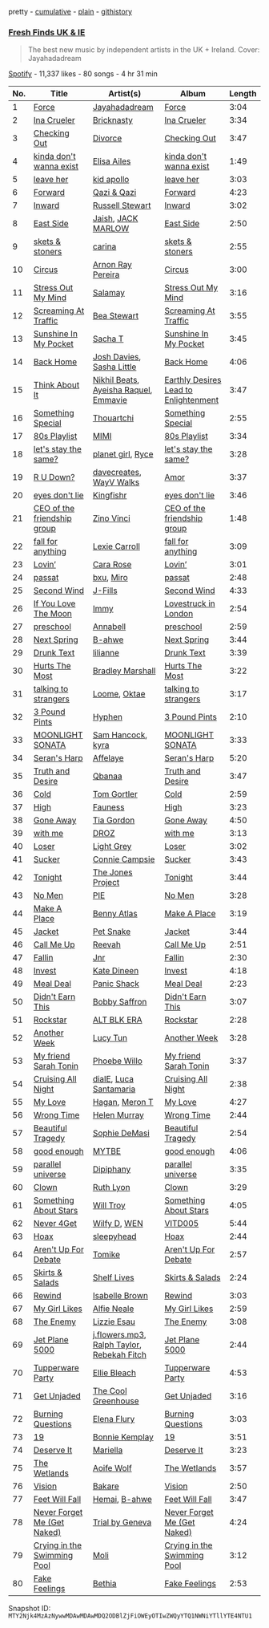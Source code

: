 pretty - [cumulative](/playlists/cumulative/37i9dQZF1DX7AqyNZFu97s.md) - [plain](/playlists/plain/37i9dQZF1DX7AqyNZFu97s) - [githistory](https://github.githistory.xyz/mackorone/spotify-playlist-archive/blob/main/playlists/plain/37i9dQZF1DX7AqyNZFu97s)

### [Fresh Finds UK & IE](https://open.spotify.com/playlist/37i9dQZF1DX7AqyNZFu97s)

> The best new music by independent artists in the UK + Ireland\. Cover: Jayahadadream

[Spotify](https://open.spotify.com/user/spotify) - 11,337 likes - 80 songs - 4 hr 31 min

| No. | Title | Artist(s) | Album | Length |
|---|---|---|---|---|
| 1 | [Force](https://open.spotify.com/track/3J0gyp94IxVZynoALNhL5x) | [Jayahadadream](https://open.spotify.com/artist/1Zr6I0quVpqoCSTs6TRCpo) | [Force](https://open.spotify.com/album/4Gb6ekyYn7G2EGx9VkDoWy) | 3:04 |
| 2 | [Ina Crueler](https://open.spotify.com/track/601p9XbcpwRGFMbkY2HgVY) | [Bricknasty](https://open.spotify.com/artist/3BcbwxzJm5f0yppgo2Vatd) | [Ina Crueler](https://open.spotify.com/album/3YSL3M37LHDYbiU2r0MXxc) | 3:34 |
| 3 | [Checking Out](https://open.spotify.com/track/32b9LaU7UASe1jgJXnkCW5) | [Divorce](https://open.spotify.com/artist/0YMVzWF9HWGbV4DZHfCyKo) | [Checking Out](https://open.spotify.com/album/7tIW7DzHOZ4cq58o69PpV3) | 3:47 |
| 4 | [kinda don't wanna exist](https://open.spotify.com/track/3dcTkVIkD8oW2Ug351Oq73) | [Elisa Ailes](https://open.spotify.com/artist/1UvxtqRR5lVUcO90xgz9DP) | [kinda don't wanna exist](https://open.spotify.com/album/6rSDB1kjY3POLJq7v8iDtX) | 1:49 |
| 5 | [leave her](https://open.spotify.com/track/1jRTd3222ruwh0czzrjZKo) | [kid apollo](https://open.spotify.com/artist/13aNIXsYtPJ8kUmv9VgU7u) | [leave her](https://open.spotify.com/album/4u7DeTIrAdV5lvatL0iWlO) | 3:03 |
| 6 | [Forward](https://open.spotify.com/track/0bI1DRcJE4kKO5IBZffHEU) | [Qazi & Qazi](https://open.spotify.com/artist/75skRx68A3gJDsAOZAiVOM) | [Forward](https://open.spotify.com/album/0TBhmTc9ppxvJmGRAQQOoG) | 4:23 |
| 7 | [Inward](https://open.spotify.com/track/6Xt50HBqLpImH1NkwlxsHr) | [Russell Stewart](https://open.spotify.com/artist/6lOIi6aXlHGa49oROgxVY1) | [Inward](https://open.spotify.com/album/7KImaY2ikHc9JvhvBrO1Yx) | 3:02 |
| 8 | [East Side](https://open.spotify.com/track/22eVH66FuTAmnVxXfkoWqp) | [Jaish](https://open.spotify.com/artist/4gA27N5UFxsfcwEoZISYry), [JACK MARLOW](https://open.spotify.com/artist/5qIDbjJ9VyV3eogXzEA6H3) | [East Side](https://open.spotify.com/album/107igBsitwYgWY9mi73JYU) | 2:50 |
| 9 | [skets & stoners](https://open.spotify.com/track/2w6pqyUxw5jbWnk952e9rP) | [carina](https://open.spotify.com/artist/36NzuZY6vwK2XwqN5b9XSZ) | [skets & stoners](https://open.spotify.com/album/2hqqX0CUvQRBQUJ1LZXoLF) | 2:55 |
| 10 | [Circus](https://open.spotify.com/track/3IyhbPo2UWUwiEhIsxAur3) | [Arnon Ray Pereira](https://open.spotify.com/artist/6b8O9G6rsfpC5IHc2VRrMu) | [Circus](https://open.spotify.com/album/6Sqh7KRcEF0OERdPogt5Tp) | 3:00 |
| 11 | [Stress Out My Mind](https://open.spotify.com/track/0xRD0NEChOaToDYzvWs3hT) | [Salamay](https://open.spotify.com/artist/6IAMyGk690Lb56glwkxTx0) | [Stress Out My Mind](https://open.spotify.com/album/0rQLOplc2i1sqJoHDxTuSE) | 3:16 |
| 12 | [Screaming At Traffic](https://open.spotify.com/track/3xlV9ddro4IMk92Ti0cHc1) | [Bea Stewart](https://open.spotify.com/artist/1HjCjNkTNeBFF3aqqf6kli) | [Screaming At Traffic](https://open.spotify.com/album/0awqSPSGOzyjsYteW1IfiM) | 3:55 |
| 13 | [Sunshine In My Pocket](https://open.spotify.com/track/4V0sb43dQwgIOgYKb6KQ40) | [Sacha T](https://open.spotify.com/artist/4ECEIuxErDt5R0kClwpOfw) | [Sunshine In My Pocket](https://open.spotify.com/album/6OvN6Ct3Y0eR51vRx6z59b) | 3:45 |
| 14 | [Back Home](https://open.spotify.com/track/5544ggNo3XcgrOxTvEq7Mq) | [Josh Davies](https://open.spotify.com/artist/4RlAVPfGogv54foLSeFCHN), [Sasha Little](https://open.spotify.com/artist/48Yh9WT0bqRrkpvRwmEx4s) | [Back Home](https://open.spotify.com/album/30IpJxXW4zjXPCaBaYU8Yw) | 4:06 |
| 15 | [Think About It](https://open.spotify.com/track/1489YlMLPYchjcInu6b1De) | [Nikhil Beats](https://open.spotify.com/artist/25d9Hoz0jDoukw6aheL3OR), [Ayeisha Raquel](https://open.spotify.com/artist/1mM8T0bNDnTXHYuA3PFDsI), [Emmavie](https://open.spotify.com/artist/30SZetOBMEael27tboxz7f) | [Earthly Desires Lead to Enlightenment](https://open.spotify.com/album/4EpF3VnOMFMiVJyKBqlOyA) | 3:47 |
| 16 | [Something Special](https://open.spotify.com/track/0LFOFtx66hgaRxIesfKxPh) | [Thouartchi](https://open.spotify.com/artist/4KARyHFYNWBfGYXIGAKhdV) | [Something Special](https://open.spotify.com/album/7EohCO5rwRny3ts4ADX7Oz) | 2:55 |
| 17 | [80s Playlist](https://open.spotify.com/track/5pkotCJgUMHn2DLY9hms0N) | [MIMI](https://open.spotify.com/artist/5TEHYI7zYtKMil1eoihSBT) | [80s Playlist](https://open.spotify.com/album/7q6qFSEuDVDBb7mpfjbDqj) | 3:34 |
| 18 | [let's stay the same?](https://open.spotify.com/track/23EXsfh1TuK7MBN930N8Bc) | [planet girl](https://open.spotify.com/artist/40DgzqFfLrkIx2mas3Bpfv), [Ryce](https://open.spotify.com/artist/0gKR8NI5vgeG9kCyt8q06v) | [let's stay the same?](https://open.spotify.com/album/2UDpidKSNBRDS0MhH6cgSx) | 3:28 |
| 19 | [R U Down?](https://open.spotify.com/track/3nGCVu7EBPK8p1wBqlogXO) | [davecreates](https://open.spotify.com/artist/2KuPNZuwsvJTX9yTDqNeNk), [WayV Walks](https://open.spotify.com/artist/0E0TBgSbvrVWgLjxGATUvn) | [Amor](https://open.spotify.com/album/2jodYDJ8CxcKaY0Rm5wZcW) | 3:37 |
| 20 | [eyes don't lie](https://open.spotify.com/track/4SHgZySOqyih9VIhoe239c) | [Kingfishr](https://open.spotify.com/artist/6c2qQFq3xfxFJndX6wSe4f) | [eyes don't lie](https://open.spotify.com/album/4QRxLPMrWWw1NCEc1sCVGw) | 3:46 |
| 21 | [CEO of the friendship group](https://open.spotify.com/track/7s9JSNHbOpZuvOmMsDeurN) | [Zino Vinci](https://open.spotify.com/artist/5Dqzm9gLDtQhy9mUEck1cK) | [CEO of the friendship group](https://open.spotify.com/album/4gMyGaNUQDGHkH3yAY2fjr) | 1:48 |
| 22 | [fall for anything](https://open.spotify.com/track/0C1hqvLOXatD9ZDfo879Hf) | [Lexie Carroll](https://open.spotify.com/artist/0j3JsMUkjmRIqTi1xQ5dp0) | [fall for anything](https://open.spotify.com/album/7iuwu8LGDGnhHDzpg8JyRH) | 3:09 |
| 23 | [Lovin’](https://open.spotify.com/track/7JEJPatRWaV5WxLBGvbDX5) | [Cara Rose](https://open.spotify.com/artist/3sFRw2rNSs7K5ZS842Idr5) | [Lovin’](https://open.spotify.com/album/5w0UI6JxUcLKcOCRhT1nEE) | 3:01 |
| 24 | [passat](https://open.spotify.com/track/1aHZOvQntlCKtQQlIS6GZy) | [bxu](https://open.spotify.com/artist/5gbN7vJOwRs1dH7WFXe4qr), [Miro](https://open.spotify.com/artist/5xvi5IOvzPsJxrQwVYrOXw) | [passat](https://open.spotify.com/album/2kVDQYWgwIQ7eJwKuMwI9Y) | 2:48 |
| 25 | [Second Wind](https://open.spotify.com/track/2ZFwkPAvxey2Vcskdxjnn6) | [J\-Fills](https://open.spotify.com/artist/1IG1876d05DNkNOHIc9wZC) | [Second Wind](https://open.spotify.com/album/6KGPx9tyCtHM19mNvYZVTG) | 4:33 |
| 26 | [If You Love The Moon](https://open.spotify.com/track/3FPqks4SM8B5gV8tdpEwML) | [Immy](https://open.spotify.com/artist/22kJefNRRuhLJDYzVbFrW7) | [Lovestruck in London](https://open.spotify.com/album/5FGBnsHX3HAHOIOsJSOOaK) | 2:54 |
| 27 | [preschool](https://open.spotify.com/track/0u2nwBQFeuLPYKmkiamySz) | [Annabell](https://open.spotify.com/artist/2fLLvnXpeib5cTbBacon4r) | [preschool](https://open.spotify.com/album/5TZsPCDq6TKfN4iTTduH3Y) | 2:59 |
| 28 | [Next Spring](https://open.spotify.com/track/54ag16aEyB17RWbLWv05KW) | [B\-ahwe](https://open.spotify.com/artist/6kog2FnBdjoz5oc9EQvuXl) | [Next Spring](https://open.spotify.com/album/0gFX9wGUcQBYXDqJ5URIRC) | 3:44 |
| 29 | [Drunk Text](https://open.spotify.com/track/4pe5oDdk2m1FlTN7IFOKZX) | [lilianne](https://open.spotify.com/artist/4QSD2XUu0a8JS54NZ3HmjZ) | [Drunk Text](https://open.spotify.com/album/64uyNa0QQ2pagCUmdMlqHK) | 3:39 |
| 30 | [Hurts The Most](https://open.spotify.com/track/6SO2o0mJhtbsfwdwJfXKkk) | [Bradley Marshall](https://open.spotify.com/artist/41l2yNxDG4VydqE4lvbm1y) | [Hurts The Most](https://open.spotify.com/album/0IgxGIwmn9h0w5hepke0x8) | 3:22 |
| 31 | [talking to strangers](https://open.spotify.com/track/0QtVbyei2xbBLGe7nZbxdB) | [Loome](https://open.spotify.com/artist/5uacIDTlT52eDbiGbT1Le8), [Oktae](https://open.spotify.com/artist/4PxFr57PZWOCVJ5HkJyaoD) | [talking to strangers](https://open.spotify.com/album/2HPgqlpxIi8g7M4Dk1RuAK) | 3:17 |
| 32 | [3 Pound Pints](https://open.spotify.com/track/5NBXebY5O7Q8EGXo6R7zoK) | [Hyphen](https://open.spotify.com/artist/2Ktr0i8RmKTMlBFuqhMkAi) | [3 Pound Pints](https://open.spotify.com/album/6QQdto2JCrakFVK0PVhs13) | 2:10 |
| 33 | [MOONLIGHT SONATA](https://open.spotify.com/track/3VtqjuAdCHTpQ14YXWtlwY) | [Sam Hancock](https://open.spotify.com/artist/2pJKEO3sGsMchldyQFBTXe), [kyra](https://open.spotify.com/artist/4xfo3ZbC9Y4KBexZim2Voi) | [MOONLIGHT SONATA](https://open.spotify.com/album/6J1x3PEhw6GSaLx4rukYqP) | 3:33 |
| 34 | [Seran's Harp](https://open.spotify.com/track/0FU3cNMUISYdzNrzZTKC5V) | [Affelaye](https://open.spotify.com/artist/08Xoy5Glpl7MyzzZsRfRPJ) | [Seran's Harp](https://open.spotify.com/album/3LIgUgTag5FzdcvBAFX1t8) | 5:20 |
| 35 | [Truth and Desire](https://open.spotify.com/track/6ApZAVtCIRIWJ1q0XXAd8W) | [Qbanaa](https://open.spotify.com/artist/7oDpJIKtPKyH5LY7xLi7EZ) | [Truth and Desire](https://open.spotify.com/album/4gwEhu0t5psIePibLNyxQP) | 3:47 |
| 36 | [Cold](https://open.spotify.com/track/3z2YAeIQ5DZUtB33aWXRdq) | [Tom Gortler](https://open.spotify.com/artist/2BAJypvks27ENNB8vX1P2u) | [Cold](https://open.spotify.com/album/6VhH8FHPySyL2CS6nh6fK3) | 2:59 |
| 37 | [High](https://open.spotify.com/track/2jox9QFalTF1EApqoZ1Yra) | [Fauness](https://open.spotify.com/artist/14nslvWjmuHwa9mEG4gGip) | [High](https://open.spotify.com/album/7CXzYWQ7cpSLdLbYI0vSJu) | 3:23 |
| 38 | [Gone Away](https://open.spotify.com/track/20TQFjdslMaSvYRJkBYxNA) | [Tia Gordon](https://open.spotify.com/artist/5rXNmuTfaGC8hw0JEQOpLc) | [Gone Away](https://open.spotify.com/album/7EMYsTL9x51BD6szWpUmP6) | 4:50 |
| 39 | [with me](https://open.spotify.com/track/2SvToauoUFLvuflCV7Ysz9) | [DROZ](https://open.spotify.com/artist/3hg8GIwLfQ60sx8lAunT3S) | [with me](https://open.spotify.com/album/1uLhTkXnn1jYZSbBAv1RWk) | 3:13 |
| 40 | [Loser](https://open.spotify.com/track/3Owt7XwR5mvtLbfFdMdbj9) | [Light Grey](https://open.spotify.com/artist/7hc1azqwLVlCwtE6acW1mZ) | [Loser](https://open.spotify.com/album/3fl1PTS9pEXnTMTDWI8k50) | 3:02 |
| 41 | [Sucker](https://open.spotify.com/track/6IRZc1ZeglfYbGQENnTUnw) | [Connie Campsie](https://open.spotify.com/artist/27ypqOvpNc3CXggjLJNfFs) | [Sucker](https://open.spotify.com/album/5FfRcwOd5DwsvSZlyAFfFp) | 3:43 |
| 42 | [Tonight](https://open.spotify.com/track/0KURTvQRjhgU6RYD7lbugy) | [The Jones Project](https://open.spotify.com/artist/1N04kJkNSCv3yABCO5f68e) | [Tonight](https://open.spotify.com/album/5WPx9qyAI1f4usJksD1JTG) | 3:44 |
| 43 | [No Men](https://open.spotify.com/track/0yWW88YA371XqbNa3inZqp) | [PIE](https://open.spotify.com/artist/66jQGw4oO3q0A8E3FcCZhE) | [No Men](https://open.spotify.com/album/0VvSnaTS67nh74xHGUT8oy) | 3:28 |
| 44 | [Make A Place](https://open.spotify.com/track/1tnHsDjJqZPp7uZNqCERJ9) | [Benny Atlas](https://open.spotify.com/artist/6IXnkjY4xozfLmaA0DxuoS) | [Make A Place](https://open.spotify.com/album/7hyTC1R6gccWhdMZ9437ZB) | 3:19 |
| 45 | [Jacket](https://open.spotify.com/track/1dvZ5M0ZFaSWJI3Y5U6s7J) | [Pet Snake](https://open.spotify.com/artist/6iD9rqdmw5kq1W8CchAtCi) | [Jacket](https://open.spotify.com/album/2soKn44dzEe1649DoFUpCs) | 3:44 |
| 46 | [Call Me Up](https://open.spotify.com/track/362rlBjH5QCosaI0tjoISk) | [Reevah](https://open.spotify.com/artist/0vreRJnfkwQlxI2KQarKGQ) | [Call Me Up](https://open.spotify.com/album/01PBDRObq98AepDMLCLYAT) | 2:51 |
| 47 | [Fallin](https://open.spotify.com/track/3XUQ74YA9qwYCe82fZ50j8) | [Jnr](https://open.spotify.com/artist/5me2AnReRzrn6sHY7pNPFO) | [Fallin](https://open.spotify.com/album/1ntKgNUeFuaODYCLk4Lx3V) | 2:30 |
| 48 | [Invest](https://open.spotify.com/track/2h2XqOEsUfr739ju9GSF5N) | [Kate Dineen](https://open.spotify.com/artist/2s7JrceaCyj0KEfIQ8CjmS) | [Invest](https://open.spotify.com/album/6JtJjVHJSeoW2m61cfay3z) | 4:18 |
| 49 | [Meal Deal](https://open.spotify.com/track/5qKqepzQPaif5QKoZNsiOU) | [Panic Shack](https://open.spotify.com/artist/26HCuM5PamldoaHII5Ifxc) | [Meal Deal](https://open.spotify.com/album/1vxQHrNWHlXJsKIsozh2UZ) | 2:23 |
| 50 | [Didn't Earn This](https://open.spotify.com/track/0c72K1AxUdMm7xiuiGo1jz) | [Bobby Saffron](https://open.spotify.com/artist/3KD3hSu9pVfI52ERPKNYB8) | [Didn't Earn This](https://open.spotify.com/album/56yBnVEQhnORvMVcXVVJ6I) | 3:07 |
| 51 | [Rockstar](https://open.spotify.com/track/1hiUjws67EtIOAIRVJgrlW) | [ALT BLK ERA](https://open.spotify.com/artist/4FNR2qdCVKGAep4alfgt25) | [Rockstar](https://open.spotify.com/album/4ccThge1HXXsxIKGuXCMlN) | 2:28 |
| 52 | [Another Week](https://open.spotify.com/track/03jJrQBfyxbVbeEzrwv67p) | [Lucy Tun](https://open.spotify.com/artist/6OtMoXdFTNYbPwyx1M6Yk6) | [Another Week](https://open.spotify.com/album/0UIiJzsFqrH5o2Bn2SVz5g) | 3:28 |
| 53 | [My friend Sarah Tonin](https://open.spotify.com/track/6KfljE3PlnqkQrqz3hqnuq) | [Phoebe Willo](https://open.spotify.com/artist/4TWNdeVFnZhFlWBwwd3Dgu) | [My friend Sarah Tonin](https://open.spotify.com/album/1izfmVmYrvQhTlmmzlMLIe) | 3:37 |
| 54 | [Cruising All Night](https://open.spotify.com/track/1gV6DIbNlj99PH8nPFqv2S) | [dialE](https://open.spotify.com/artist/2MRAnlUDLuUImm4UEZ9nHB), [Luca Santamaria](https://open.spotify.com/artist/32iQsMir6PTunfavutNHBx) | [Cruising All Night](https://open.spotify.com/album/6AOSxOGcBSNR3W3zrA0OcO) | 2:38 |
| 55 | [My Love](https://open.spotify.com/track/0xV9H4ED3bpdTQwYLy75D0) | [Hagan](https://open.spotify.com/artist/0OvwOTSbNyHM0nnyvdCxNU), [Meron T](https://open.spotify.com/artist/40jBR1w46zqDUfbVQttJrb) | [My Love](https://open.spotify.com/album/1iOsZjDI58pcyADCBrk1gJ) | 4:27 |
| 56 | [Wrong Time](https://open.spotify.com/track/1zA5w3XKojHK8ITzAU7Xx3) | [Helen Murray](https://open.spotify.com/artist/1BajVu1w4nkiCKvtB74Nei) | [Wrong Time](https://open.spotify.com/album/1bvWzIQc2FIHvwKBWKwpVt) | 2:44 |
| 57 | [Beautiful Tragedy](https://open.spotify.com/track/0Y6vGDxBIZOGv1m2prguhv) | [Sophie DeMasi](https://open.spotify.com/artist/04T6bn9LSVviNkkR5YsDSS) | [Beautiful Tragedy](https://open.spotify.com/album/0KRcgxNVA0AiTvjPZDOxk2) | 2:54 |
| 58 | [good enough](https://open.spotify.com/track/3DSuRVneU4kjxe4q15wRql) | [MYTBE](https://open.spotify.com/artist/2hIXk0iJjK2oM8ChygaTWm) | [good enough](https://open.spotify.com/album/239ocIsPQA6jrnILumsg7n) | 4:06 |
| 59 | [parallel universe](https://open.spotify.com/track/2TStz8EQoTEZR7DKdwVs2N) | [Dipiphany](https://open.spotify.com/artist/3W32b1BYXG7La0oiiNEAjK) | [parallel universe](https://open.spotify.com/album/2L1kLQUhGg3m7FrkaHaBpT) | 3:35 |
| 60 | [Clown](https://open.spotify.com/track/6N6MhmQMWO09rnplkezTVM) | [Ruth Lyon](https://open.spotify.com/artist/3wxkBv1zLqOBsKvZPTIoTJ) | [Clown](https://open.spotify.com/album/0n5EYZ5TYzRaNNp8dLcj61) | 3:29 |
| 61 | [Something About Stars](https://open.spotify.com/track/0ika7ap14WDoDuwtfsW4aw) | [Will Troy](https://open.spotify.com/artist/2D9TZalGr1SmjkGguD6Jy1) | [Something About Stars](https://open.spotify.com/album/6pHiz67CyqZ3S8l8nbq6sH) | 4:05 |
| 62 | [Never 4Get](https://open.spotify.com/track/6GABILhlWp5CXxhnc5nkRV) | [Wilfy D](https://open.spotify.com/artist/42RD2DVYDZPVEVPYsGpsMR), [WEN](https://open.spotify.com/artist/1EJ6H4Wh3qAfi24c1RgE3B) | [VITD005](https://open.spotify.com/album/2kYljBbJIa292Vmi63V1Hw) | 5:44 |
| 63 | [Hoax](https://open.spotify.com/track/2zvVM36NvH377E0p4MvoSN) | [sleepyhead](https://open.spotify.com/artist/2mN0zIDP0EVyzKYCmiS9hD) | [Hoax](https://open.spotify.com/album/74pBjk9zqem2veJTEGI9Ab) | 2:44 |
| 64 | [Aren't Up For Debate](https://open.spotify.com/track/3rIQNYblciqxkC8XoB6R5D) | [Tomike](https://open.spotify.com/artist/1kETB3sIaKJ2uuC9xb6eCI) | [Aren't Up For Debate](https://open.spotify.com/album/6juhA6aNSe7bbOUZeTO2jg) | 2:57 |
| 65 | [Skirts & Salads](https://open.spotify.com/track/1hU13my44YNmIVuNor31Te) | [Shelf Lives](https://open.spotify.com/artist/2RgHe4GuLjWoJmgdAOVubr) | [Skirts & Salads](https://open.spotify.com/album/4ly36c52NHgaFcFAUBl2Go) | 2:24 |
| 66 | [Rewind](https://open.spotify.com/track/2Rnhkst6SnHnESD8YyZZZm) | [Isabelle Brown](https://open.spotify.com/artist/2i3EpmBdqpT4b4JyEtqC6e) | [Rewind](https://open.spotify.com/album/3fg9IlQdHoEEsGODd4d5A2) | 3:03 |
| 67 | [My Girl Likes](https://open.spotify.com/track/5dTrwACgS2aUqr50KAdYW1) | [Alfie Neale](https://open.spotify.com/artist/3kMEpQS5iaBwIvrudhKYmG) | [My Girl Likes](https://open.spotify.com/album/2XQgYUHKJwE8KBxuP4Hhfi) | 2:59 |
| 68 | [The Enemy](https://open.spotify.com/track/4yI37d71d5BQ1HMU4W8dCP) | [Lizzie Esau](https://open.spotify.com/artist/3E2PKHxfpNa2R6N3RIpa8S) | [The Enemy](https://open.spotify.com/album/3NVnrjjiPoDxffSvrwwSAa) | 3:08 |
| 69 | [Jet Plane 5000](https://open.spotify.com/track/0YOVGM1hQKI3ulmWFxBYSO) | [j.flowers.mp3](https://open.spotify.com/artist/4jwygfSZd43Dd8vemguwH3), [Ralph Taylor](https://open.spotify.com/artist/7lyYVCbqJocjkyoYwWYgwK), [Rebekah Fitch](https://open.spotify.com/artist/3okhrC6DbZJOUhPTiUkwM6) | [Jet Plane 5000](https://open.spotify.com/album/3noTnaZZqXuflfPKDokgfJ) | 2:44 |
| 70 | [Tupperware Party](https://open.spotify.com/track/3ji7qRyfJlMd7iwFnjKeKW) | [Ellie Bleach](https://open.spotify.com/artist/5ahGL7pdoC2nvzna5z5Fz3) | [Tupperware Party](https://open.spotify.com/album/31IWZKt9EsQDDfDUK9meyf) | 4:53 |
| 71 | [Get Unjaded](https://open.spotify.com/track/1vwSQHCdM0QEBQWxoUMfQs) | [The Cool Greenhouse](https://open.spotify.com/artist/3t1nM1F3Ynmt6Ft7ouWYmW) | [Get Unjaded](https://open.spotify.com/album/51wNATKsD2SzbgeH5moyyC) | 3:16 |
| 72 | [Burning Questions](https://open.spotify.com/track/0U0w9e5Uwaz0Xaz8n0yq1l) | [Elena Flury](https://open.spotify.com/artist/3Qje1fgX9cfwugPCAG6Uuy) | [Burning Questions](https://open.spotify.com/album/5LeihhqFkY7ZuMO2OAsYcr) | 3:03 |
| 73 | [19](https://open.spotify.com/track/1BDUYDvUTyRCyHfNx7bWTw) | [Bonnie Kemplay](https://open.spotify.com/artist/4hPxGC5HIlcK36XGqoYCpZ) | [19](https://open.spotify.com/album/0MWAkRHOKHv0Wp7Hp09Jdm) | 3:51 |
| 74 | [Deserve It](https://open.spotify.com/track/1xBtr8DgGvmMlhvYmnTpVN) | [Mariella](https://open.spotify.com/artist/1TRFZkvpFayTy7cveLinG6) | [Deserve It](https://open.spotify.com/album/6QF7TGSXdcS6OBYwxM9VMM) | 3:23 |
| 75 | [The Wetlands](https://open.spotify.com/track/6CrTOj2Oa2Vgh6YnKZddIZ) | [Aoife Wolf](https://open.spotify.com/artist/0UjP3boKokgDROjh9HzfYg) | [The Wetlands](https://open.spotify.com/album/2jWDh6LjGtIVyzCqqzGkVU) | 3:57 |
| 76 | [Vision](https://open.spotify.com/track/39wW7uJ7JdjjYCcLRgzozF) | [Bakare](https://open.spotify.com/artist/5XjxzHow7IADc0UMEcvxbn) | [Vision](https://open.spotify.com/album/1cwEaB9fdUZbNXGHQlC6hP) | 2:50 |
| 77 | [Feet Will Fall](https://open.spotify.com/track/3GYwH4usfHI0CcDTXXqqkB) | [Hemai](https://open.spotify.com/artist/0eOlWPcqRSIbrJ1i9ESFhz), [B\-ahwe](https://open.spotify.com/artist/6kog2FnBdjoz5oc9EQvuXl) | [Feet Will Fall](https://open.spotify.com/album/02U4QmOfJ3xvtggo4nNqaI) | 3:47 |
| 78 | [Never Forget Me \(Get Naked\)](https://open.spotify.com/track/1ilcjfgXnAsnbcTu8ITxyv) | [Trial by Geneva](https://open.spotify.com/artist/5qCmXYkpw2sQkpaHccsmRZ) | [Never Forget Me \(Get Naked\)](https://open.spotify.com/album/1d3TXpSy41K9RHuzKmBHwT) | 4:24 |
| 79 | [Crying in the Swimming Pool](https://open.spotify.com/track/1TBtBOCF94xbvzM4Xtc4zY) | [Moli](https://open.spotify.com/artist/1UytzAp8ZnC60ZAMBROqW6) | [Crying in the Swimming Pool](https://open.spotify.com/album/0Y8zDzAD669zCOi5vur5kE) | 3:12 |
| 80 | [Fake Feelings](https://open.spotify.com/track/1GzQcKBN7YI9yNt74n04Zi) | [Bethia](https://open.spotify.com/artist/6AUQWic2E5IdlRPbEg0mYD) | [Fake Feelings](https://open.spotify.com/album/41F8MWMVGaLHVdhZi7BibX) | 2:53 |

Snapshot ID: `MTY2Njk4MzAzNywwMDAwMDAwMDQ2ODBlZjFiOWEyOTIwZWQyYTQ1NWNiYTllYTE4NTU1`
